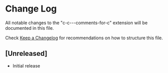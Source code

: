 # Change Log

All notable changes to the "c-c---comments-for-c" extension will be documented in this file.

Check [Keep a Changelog](http://keepachangelog.com/) for recommendations on how to structure this file.

## [Unreleased]

- Initial release